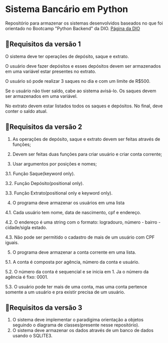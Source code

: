 
# Sistema Bancário em Python

Repositório para armazenar os sistemas desenvolvidos baseados no que foi orientado no Bootcamp "Python Backend" da DIO.  [Página da DIO ](www.dio.me)

## 📒Requisitos da versão 1



O sistema deve ter operações de depósito, saque e extrato.

O usuário deve fazer depósitos e esses depósitos devem ser armazenados em uma variável estar presentes no extrato.

O usuário só pode realizar 3 saques no dia e com um limite de R$500. 

Se o usuário não tiver saldo, cabe ao sistema avisá-lo. Os saques devem ser armazenados em uma variável.                       

No extrato devem estar listados todos os saques e depósitos. No final, deve conter o saldo atual.                                                             

## 📒Requisitos da versão 2

1. As operações de depósito, saque e extrato devem ser feitas através de funções;

2. Devem ser feitas duas funções para criar usuário e criar conta corrente;

3. Usar argumentos por posições e nomes;

3.1. Função Saque(keyword only).

3.2. Função Depósito(positional only).

3.3. Função Extrato(positional only e keyword only).

4. O programa deve armazenar os usuários em uma lista

4.1. Cada usuário tem nome, data de nascimento, cpf e endereço.

4.2. O endereço é uma string com o formato: logradouro, número - bairro - cidade/sigla estado.

4.3. Não pode ser permitido o cadastro de mais de um usuário com CPF iguais.

5. O programa deve armazenar a conta corrente em uma lista.

5.1. A conta é composta por agência, número da conta e usuário.

5.2. O número da conta é sequencial e se inicia em 1. Ja o número da agência é fixo: 0001.

5.3. O usuário pode ter mais de uma conta, mas uma conta pertence somente a um usuário e pra existir precisa de um usuário.

## 📒Requisitos da versão 3

1. O sistema deve implementar o paradigima orientação a objetos seguindo o diagrama de classes(presente nesse repositório).
2. O sistema deve armazenar os dados através de um banco de dados usando o SQLITE3.
